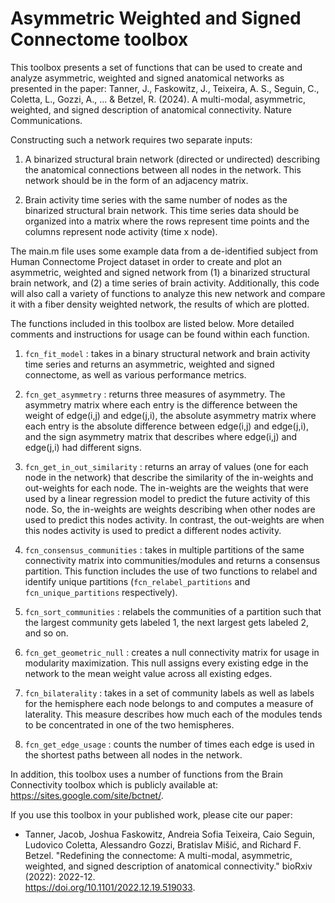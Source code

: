 # Asymmetric Weighted and Signed Connectome toolbox

This toolbox presents a set of functions that can be used to create and analyze asymmetric, weighted and signed anatomical networks as presented in the paper:
Tanner, J., Faskowitz, J., Teixeira, A. S., Seguin, C., Coletta, L., Gozzi, A., ... & Betzel, R. (2024). A multi-modal, asymmetric, weighted, and signed description of anatomical connectivity. Nature Communications.

Constructing such a network requires two separate inputs:

  1. A binarized structural brain network (directed or undirected) describing the anatomical connections between all nodes in the network. This network should be in     the form of an adjacency matrix.

  2. Brain activity time series with the same number of nodes as the binarized structural brain network. This time series data should be organized into a matrix where   the rows represent time points and the columns represent node activity (time x node).

The main.m file uses some example data from a de-identified subject from Human Connectome Project dataset in order to create and plot an asymmetric, weighted and signed network from (1) a binarized structural brain network, and (2) a time series of brain activity. Additionally, this code will also call a variety of functions to analyze this new network and compare it with a fiber density weighted network, the results of which are plotted.

The functions included in this toolbox are listed below. More detailed comments and instructions for usage can be found within each function.

  1. <code>fcn_fit_model</code> : takes in a binary structural network and brain activity time series and returns an asymmetric, weighted and signed connectome, as well as various performance metrics.

  2. <code>fcn_get_asymmetry</code> : returns three measures of asymmetry. The asymmetry matrix where each entry is the difference between the weight of edge(i,j) and edge(j,i), the absolute asymmetry matrix where each entry is the absolute difference between edge(i,j) and edge(j,i), and the sign asymmetry matrix that describes where edge(i,j) and edge(j,i) had different signs.

  3. <code>fcn_get_in_out_similarity</code> : returns an array of values (one for each node in the network) that describe the similarity of the in-weights and out-weights for each node. The in-weights are the weights that were used by a linear regression model to predict the future activity of this node. So, the in-weights are weights describing when other nodes are used to predict this nodes activity. In contrast, the out-weights are when this nodes activity is used to predict a different nodes activity.

  4. <code>fcn_consensus_communities</code> : takes in multiple partitions of the same connectivity matrix into communities/modules and returns a consensus partition. This function includes the use of two functions to relabel and identify unique partitions (<code>fcn_relabel_partitions</code> and <code>fcn_unique_partitions</code> respectively).

  5. <code>fcn_sort_communities</code> : relabels the communities of a partition such that the largest community gets labeled 1, the next largest gets labeled 2, and so on.

  6. <code>fcn_get_geometric_null</code> : creates a null connectivity matrix for usage in modularity maximization. This null assigns every existing edge in the network to the mean weight value across all existing edges.

  7. <code>fcn_bilaterality</code> : takes in a set of community labels as well as labels for the hemisphere each node belongs to and computes a measure of laterality. This measure describes how much each of the modules tends to be concentrated in one of the two hemispheres.

  8. <code>fcn_get_edge_usage</code> : counts the number of times each edge is used in the shortest paths between all nodes in the network.

In addition, this toolbox uses a number of functions from the Brain Connectivity toolbox which is publicly available at:
https://sites.google.com/site/bctnet/.

If you use this toolbox in your published work, please cite our paper:

  - Tanner, Jacob, Joshua Faskowitz, Andreia Sofia Teixeira, Caio Seguin, Ludovico Coletta, Alessandro Gozzi, Bratislav Mišić, and Richard F. Betzel. "Redefining the      connectome: A multi-modal, asymmetric, weighted, and signed description of anatomical connectivity." bioRxiv (2022): 2022-12.    
    https://doi.org/10.1101/2022.12.19.519033.








